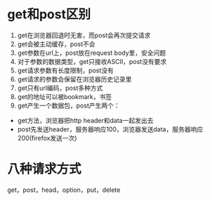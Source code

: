 # get和post区别
1. get在浏览器回退时无害，而post会再次提交请求
2. get会被主动缓存，post不会
3. get参数在url上，post放在request body里，安全问题
4. 对于参数的数据类型，get只接收ASCII，post没有要求
5. get请求参数有长度限制，post没有
6. get请求的参数会保留在浏览器历史记录里
7. get只有url编码，post多种方式
8. get的地址可以被bookmark，书签
9. get产生一个数据包，post产生两个：
  * get方法，浏览器把http header和data一起发出去
  * post先发送header，服务器响应100，浏览器发送data，服务器响应200(firefox发送一次)
# 八种请求方式
get，post，head，option，put，delete